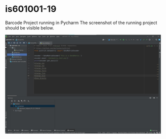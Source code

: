 # is601001-19
Barcode Project running in Pycharm
The screenshot of the running project should be visible below. 

![Screenshot for assignment 3](dockerhw3.jpg)
